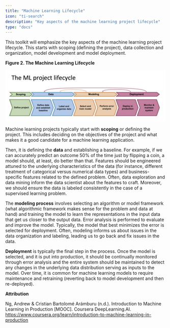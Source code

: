 ```yaml
---
title: "Machine Learning Lifecycle"
icon: "ti-search"
description: "Key aspects of the machine learning project lifecycle"
type: "docs"
---
```


This toolkit will emphasize the key aspects of the machine learning project lifecycle. This starts with scoping (defining the project), data collection and organization, model development and model deployment.

**Figure 2. The Machine Learning Lifecycle**

![Figure 2: The Machine Learning Lifecycle](ml-project-lifecycle.png)

Machine learning projects typically start with **scoping** or defining the project. This includes deciding on the objectives of the project and what makes it a good candidate for a machine learning application.

Then, it is defining the **data** and establishing a baseline. For example, if we can accurately predict an outcome 50% of the time just by flipping a coin, a model should, at least, do better than that. Features should be engineered attuned to the underlying characteristics of the data (for instance, different treatment of categorical versus numerical data types) and business-specific features related to the defined problem. Often, data exploration and data mining inform the data scientist about the features to craft. Moreover, we should ensure the data is labeled consistently in the case of a supervised learning problem.

The **modeling process** involves selecting an algorithm or model framework (what algorithmic framework makes sense for the problem and data at hand) and training the model to learn the representations in the input data that get us closer to the output data. Error analysis is performed to evaluate and improve the model. Typically, the model that best minimizes the error is selected for deployment. Often, modeling informs us about issues in the data organization and labeling, leading us to go back and fix issues in the data.

**Deployment** is typically the final step in the process. Once the model is selected, and it is put into production, it should be continually monitored through error analysis and the entire system should be maintained to detect any changes in the underlying data distribution serving as inputs to the model. Over time, it is common for machine learning models to require maintenance and retraining (reverting back to model development and then re-deployed).

**Attribution**

Ng, Andrew & Cristian Bartolomé Arámburu (n.d.). Introduction to Machine Learning in Production [MOOC]. Coursera DeepLearning.AI. <u>https://www.coursera.org/learn/introduction-to-machine-learning-in-production</u>
